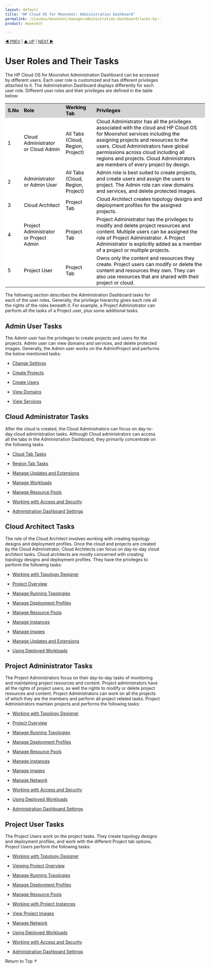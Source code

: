 ```yaml
---
layout: default
title: "HP Cloud OS for Moonshot: Administration Dashboard"
permalink: /cloudos/moonshot/manage/administration-dashboard/tasks-by-role/
product: moonshot

---
```


<script>

function PageRefresh {
onLoad="window.refresh"
}

PageRefresh();

</script>

<p style="font-size: small;"> <a href="/cloudos/moonshot/manage/administration-dashboard/getting-started/">&#9664; PREV</a> | <a href="/cloudos/moonshot/manage/administration-dashboard/before-you-begin/">&#9650; UP</a> | <a href="/cloudos/moonshot/manage/administration-dashboard/working-with-cloud-tab/">
NEXT &#9654;</p></a>

# User Roles and Their Tasks  #

The HP Cloud OS for Moonshot Administration Dashboard can be accessed by different users. Each user role is customized and has different privileges attached to it. The Administration Dashboard displays differently for each user role.  Different user roles and their privileges are defined in the table below:

<table style="text-align: left; vertical-align: top; width:650px;">

<tr style="background-color: lightgrey; color: black;">

 <td><b>S.No</b></td> <td><b>Role</b></td><td><b>Working Tab</b></td><td><b>Privileges</td></tr>

<tr style="background-color: white; color: black;">
<td>1</td> <td>Cloud Administrator or Cloud Admin</td><td>All Tabs (Cloud, Region, Project)</td><td>Cloud Administrator has all the privileges associated with the cloud and HP Cloud OS for Moonshot services including the assigning projects and resources to the users. Cloud Administrators have global permissions across cloud including all regions and projects. Cloud Administrators are members of every project by design.</td></tr>

<tr style="background-color: white; color: black;">
<td>2</td><td>Administrator or Admin User</td><td>All Tabs (Cloud, Region, Project)</td><td>Admin role is best suited to create projects, and create users and assign the users to project. The Admin role can view domains and services, and delete protected images.</td><tr>

<tr style="background-color: white; color: black;">
<td>3</td><td>Cloud Architect</td><td>Project Tab</td><td>Cloud Architect creates topology designs and deployment profiles for the assigned projects.</td></tr>

<tr style="background-color: white; color: black;">
<td>4</td><td>Project Administrator or Project Admin</td><td>Project Tab</td><td>Project Administrator has the privileges to modify and delete project resources and content. Multiple users can be assigned the role of Project Administrator. A Project Administrator is explicitly added as a member of a project or multiple projects.</td></tr>

<tr style="background-color: white; color: black;">
<td>5</td><td>Project User</td><td>Project Tab</td><td>Owns only the content and resources they create. Project users can modify or delete the content and resources they own. They can also use resources that are shared with their project or cloud.</td></tr></table>



The following section describes the Administration Dashboard tasks for each of the user roles. Generally, the privilege hierarchy gives each role all the rights of the roles beneath it. For example, a Project Administrator can perform all the tasks of a Project user, plus some additional tasks.

## Admin User Tasks ##

The Admin user has the privileges to create projects and users for the projects. Admin user can view domains and services, and delete protected images. Generally, the Admin user works on the AdminProject and performs the below mentioned tasks:

* [Change Settings](/cloudos/moonshot/manage/administration-dashboard/working-with-cloud-tab/)

* [Create Projects](/cloudos/moonshot/manage/administration-dashboard/working-with-cloud-tab/)

* [Create Users](/cloudos/moonshot/manage/administration-dashboard/working-with-cloud-tab/)

* [View  Domains](/cloudos/moonshot/manage/administration-dashboard/working-with-cloud-tab/)

* [View Services](/cloudos/moonshot/manage/administration-dashboard/working-with-cloud-tab/)
 
## Cloud Administrator Tasks ##

After the cloud is created, the Cloud Administrators can focus on day-to-day cloud administration tasks. Although Cloud administrators can access all the tabs in the Administration Dashboard, they primarily concentrate on the following tasks.

* [Cloud Tab Tasks](/cloudos/moonshot/manage/administration-dashboard/working-with-cloud-tab/)

* [Region Tab Tasks](/cloudos/moonshot/manage/administration-dashboard/working-with-region-tab/)

* [Manage Updates and Extensions](/cloudos/moonshot/manage/administration-dashboard/manage-updates-extensions/)

* [Manage Workloads](/cloudos/moonshot/manage/administration-dashboard/workloads/)

* [Manage Resource Pools](/cloudos/moonshot/manage/administration-dashboard/resource-pools/)

* [Working with Access and Security](/cloudos/moonshot/manage/administration-dashboard/manage-access-and-security/)

* [Administration Dashboard Settings](/cloudos/moonshot/manage/administration-dashboard/setting-tab/)


## Cloud Architect Tasks ##

The role of the Cloud Architect involves working with creating topology designs and deployment profiles. Once the cloud and projects are created by the Cloud Administrator, Cloud Architects can focus on day-to-day cloud architect tasks. Cloud architects are mostly concerned with creating topology designs and deployment profiles. They have the privileges to perform the following tasks:

* [Working with Topology Designer](/cloudos/moonshot/manage/administration-dashboard/topology-designs/)

* [Project Overview](/cloudos/moonshot/manage/administration-dashboard/working-with-cloud-tab/)

* [Manage Running Topologies](/cloudos/moonshot/manage/administration-dashboard/running-topologies/)

* [Manage Deployment Profiles](/cloudos/moonshot/manage/administration-dashboard/deployment-profiles/)

* [Manage Resource Pools](/cloudos/moonshot/manage/administration-dashboard/resource-pools/)

* [Manage Instances](/cloudos/moonshot/manage/administration-dashboard/project-instances/)

* [Manage Images](/cloudos/moonshot/manage/administration-dashboard/project-images/)

* [Manage Updates and Extensions](/cloudos/moonshot/manage/administration-dashboard/manage-updates-extensions/)

* [Using Deployed Workloads](/cloudos/moonshot/manage/administration-dashboard/workloads/)


## Project Administrator Tasks ##

The Project Administrators focus on their day-to-day tasks of monitoring and maintaining project resources and content. Project administrators have all the rights of project users, as well the rights to modify or delete project resources and content. Project Administrators can work on all the projects of which they are the members and perform all project related tasks.
Project Administrators maintain projects and performs the following tasks:

* [Working with Topology Designer](/cloudos/moonshot/manage/administration-dashboard/topology-designs/)

* [Project Overview](/cloudos/moonshot/manage/administration-dashboard/working-with-project-tab/)

* [Manage Running Topologies](/cloudos/moonshot/manage/administration-dashboard/running-topologies/)

* [Manage Deployment Profiles](/cloudos/moonshot/manage/administration-dashboard/deployment-profiles/)

* [Manage Resource Pools](/cloudos/moonshot/manage/administration-dashboard/resource-pools/)

* [Manage Instances](/cloudos/moonshot/manage/administration-dashboard/project-instances/)

* [Manage Images](/cloudos/moonshot/manage/administration-dashboard/project-images/)

* [Manage Network](/cloudos/moonshot/manage/administration-dashboard/project-networks/)

* [Working with Access and Security](/cloudos/moonshot/manage/administration-dashboard/manage-access-and-security/)

* [Using Deployed Workloads](/cloudos/moonshot/manage/administration-dashboard/workloads/)

* [Administration Dashboard Settings](/cloudos/moonshot/manage/administration-dashboard/setting-tab/)

## Project User Tasks ##

The Project Users work on the project tasks. They create topology designs and deployment profiles, and work with the different Project tab options.
Project Users perform the following tasks:

* [Working with Topology Designer](/cloudos/moonshot/manage/administration-dashboard/topology-designs/)

* [Viewing Project Overview](/cloudos/moonshot/manage/administration-dashboard/working-with-project-tab/)

* [Manage Running Topologies](/cloudos/moonshot/manage/administration-dashboard/running-topologies/)

* [Manage Deployment Profiles](/cloudos/moonshot/manage/administration-dashboard/deployment-profiles/)

* [Manage Resource Pools](/cloudos/moonshot/manage/administration-dashboard/resource-pools/)

* [Working with Project Instances](/cloudos/moonshot/manage/administration-dashboard/project-instances/)

* [View Project Images](/cloudos/moonshot/manage/administration-dashboard/project-images/)

* [Manage Network](/cloudos/moonshot/manage/administration-dashboard/project-networks/)

* [Using Deployed Workloads](/cloudos/moonshot/manage/administration-dashboard/workloads/)

* [Working with Access and Security](/cloudos/moonshot/manage/administration-dashboard/manage-access-and-security/)

* [Administration Dashboard Settings](/cloudos/moonshot/manage/administration-dashboard/setting-tab/)



<a href="#top" style="padding:14px 0px 14px 0px; text-decoration: none;"> Return to Top &#8593; </a>

























